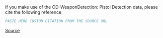 If you make use of the OD-WeaponDetection: Pistol Detection data, please cite the following reference:

``` bibtex
PASTE HERE CUSTOM CITATION FROM THE SOURCE URL
```

[Source](['https://www.sciencedirect.com/science/article/abs/pii/S0925231217308196'])